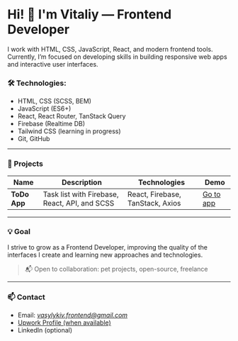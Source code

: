 # Hi! 👋 I'm Vitaliy — Frontend Developer

I work with HTML, CSS, JavaScript, React, and modern frontend tools. Currently, I’m focused on developing skills in building responsive web apps and interactive user interfaces.

### 🛠️ Technologies:
- HTML, CSS (SCSS, BEM)
- JavaScript (ES6+)
- React, React Router, TanStack Query
- Firebase (Realtime DB)
- Tailwind CSS (learning in progress)
- Git, GitHub

---

### 📌 Projects

| Name | Description | Technologies | Demo |
|------|-------------|--------------|------|
| **ToDo App** | Task list with Firebase, React, API, and SCSS | React, Firebase, TanStack, Axios | [Go to app](https://vasylykiv.github.io/Pet-Todo-React-Firebase/) |

---

### 💡 Goal
I strive to grow as a Frontend Developer, improving the quality of the interfaces I create and learning new approaches and technologies.

> 📬 Open to collaboration: pet projects, open-source, freelance

---

### 📫 Contact
- Email: *vasylykiv.frontend@gmail.com*
- [Upwork Profile (when available)](https://www.upwork.com/freelancers/~0175a1803535823693?mp_source=share)
- LinkedIn (optional)

